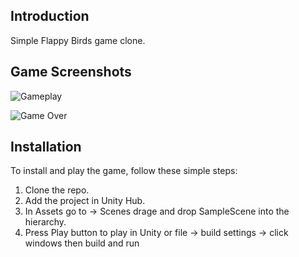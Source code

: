 
## Introduction
Simple Flappy Birds game clone.

## Game Screenshots

![Gameplay](screenshots/01)


![Game Over](screenshots/02)


## Installation
To install and play the game, follow these simple steps:

1. Clone the repo.
2. Add the project in Unity Hub.
3. In Assets go to -> Scenes drage and drop SampleScene into the hierarchy.
4. Press Play button to play in Unity or file -> build settings -> click windows then build and run


